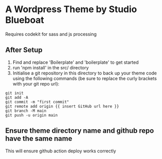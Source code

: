 # A Wordpress Theme by Studio Blueboat

Requires codekit for sass and js processing

## After Setup
1. Find and replace 'Boilerplate' and 'boilerplate' to get started
2. run 'npm install' in the src/ directory
3. Initialise a git repository in this directory to back up your theme code using the following commands (be sure to replace the curly brackets with your git repo url):

```
git init
git add -A
git commit -m "first commit"
git remote add origin {{ insert GitHub url here }}
git branch -M main
git push -u origin main
```

## Ensure theme directory name and github repo have the same name
This will ensure github action deploy works correctly
